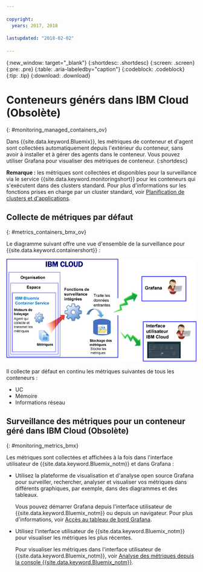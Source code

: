 ```yaml
---

copyright:
  years: 2017, 2018

lastupdated: "2018-02-02"

---
```


{:new_window: target="_blank"}
{:shortdesc: .shortdesc}
{:screen: .screen}
{:pre: .pre}
{:table: .aria-labeledby="caption"}
{:codeblock: .codeblock}
{:tip: .tip}
{:download: .download}



# Conteneurs générs dans IBM Cloud (Obsolète)
{: #monitoring_managed_containers_ov}

Dans {{site.data.keyword.Bluemix}}, les métriques de conteneur et d'agent sont collectées automatiquement depuis l'extérieur du conteneur, sans avoir à installer et à gérer des agents dans le conteneur. Vous pouvez utiliser Grafana pour visualiser des métriques de conteneur. 
{:shortdesc}

**Remarque :** les métriques sont collectées et disponibles pour la surveillance via le service {{site.data.keyword.monitoringshort}} pour les conteneurs qui s'exécutent dans des clusters standard. Pour plus d'informations sur les fonctions prises en charge par un cluster standard, voir [Planification de clusters et d'applications](/docs/containers/cs_planning.html#cs_planning_cluster_type).



## Collecte de métriques par défaut
{: #metrics_containers_bmx_ov}

Le diagramme suivant offre une vue d'ensemble de la surveillance pour {{site.data.keyword.containershort}} :

![High level component overview for containers deployed in an {{site.data.keyword.Bluemix_notm}}-managed infrastructure](images/monitoring_bmx.gif "Présentation générale des composants pour les conteneurs déployés dans une infrastructure gérée par {{site.data.keyword.Bluemix_notm}}")

Il collecte par défaut en continu les métriques suivantes de tous les conteneurs :

* UC
* Mémoire
* Informations réseau

## Surveillance des métriques pour un conteneur géré dans IBM Cloud (Obsolète)
{: #monitoring_metrics_bmx}

Les métriques sont collectées et affichées à la fois dans l'interface utilisateur de {{site.data.keyword.Bluemix_notm}} et dans Grafana :

* Utilisez la plateforme de visualisation et d'analyse open source Grafana pour surveiller, rechercher, analyser et visualiser vos métriques dans différents graphiques, par exemple, dans des diagrammes et des tableaux.

    Vous pouvez démarrer Grafana depuis l'interface utilisateur de {{site.data.keyword.Bluemix_notm}} ou depuis un navigateur. Pour plus d'informations, voir [Accès au tableau de bord Grafana](/docs/services/cloud-monitoring/grafana/navigating_grafana.html#navigating_grafana).

* Utilisez l'interface utilisateur de {{site.data.keyword.Bluemix_notm}} pour visualiser les métriques les plus récentes.

    Pour visualiser les métriques dans l'interface utilisateur de {{site.data.keyword.Bluemix_notm}}, voir [Analyse des métriques depuis la console {{site.data.keyword.Bluemix_notm}}](/docs/services/cloud-monitoring/containers/analyzing_metrics_bmx_ui.html#analyzing_metrics_bmx_ui).
